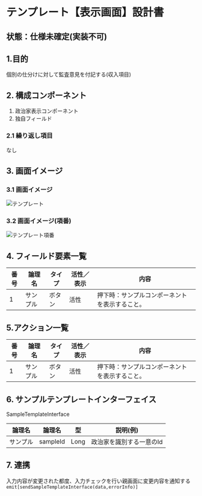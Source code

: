 ﻿# テンプレート【表示画面】設計書

## 状態：仕様未確定(実装不可)

## 1.目的

個別の仕分けに対して監査意見を付記する(収入項目)

## 2. 構成コンポーネント

1. 政治家表示コンポーネント
2. 独自フィールド

### 2.1 繰り返し項目

なし

## 3. 画面イメージ

### 3.1 画面イメージ

![テンプレート](image/テンプレート.drawio.png)

### 3.2 画面イメージ(項番)

![テンプレート項番](image/テンプレート項番.drawio.png)

## 4. フィールド要素一覧

| 番号 |  論理名  | タイプ | 活性／表示 |                      内容                      |
| ---- | -------- | ------ | ---------- | ---------------------------------------------- |
| 1    | サンプル | ボタン | 活性       | 押下時：サンプルコンポーネントを表示すること。 |

## 5.アクション一覧

| 番号 |  論理名  | タイプ | 活性／表示 |                      内容                      |
| ---- | -------- | ------ | ---------- | ---------------------------------------------- |
| 1    | サンプル | ボタン | 活性       | 押下時：サンプルコンポーネントを表示すること。 |

## 6. サンプルテンプレートインターフェイス

SampleTemplateInterface

 |  論理名  |  論理名  |  型  |         説明(例)         |
 | -------- | -------- | ---- | ------------------------ |
 | サンプル | sampleId | Long | 政治家を識別する一意のId |

## 7. 連携

入力内容が変更された都度、入力チェックを行い親画面に変更内容を通知する`emit[sendSampleTemplateInterface(data,errorInfo)]`
